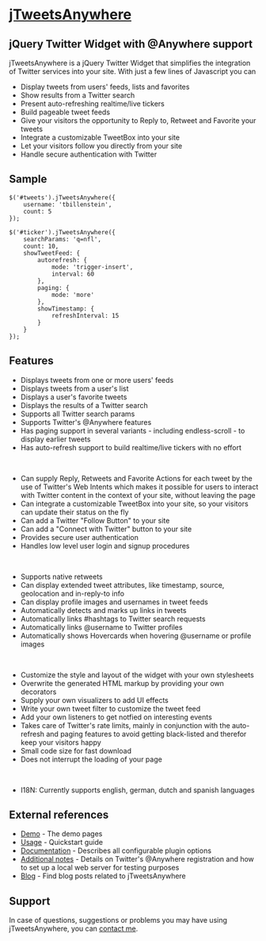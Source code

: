 [jTweetsAnywhere](http://thomasbillenstein.com/jTweetsAnywhere/)
================================================================
jQuery Twitter Widget with @Anywhere support
--------------------------------------------

jTweetsAnywhere is a jQuery Twitter Widget that simplifies the integration of Twitter services into your site.
With just a few lines of Javascript you can

* Display tweets from users' feeds, lists and favorites
* Show results from a Twitter search
* Present auto-refreshing realtime/live tickers
* Build pageable tweet feeds
* Give your visitors the opportunity to Reply to, Retweet and Favorite your tweets
* Integrate a customizable TweetBox into your site
* Let your visitors follow you directly from your site
* Handle secure authentication with Twitter

Sample
------
    $('#tweets').jTweetsAnywhere({
        username: 'tbillenstein',
        count: 5
    });

    $('#ticker').jTweetsAnywhere({
        searchParams: 'q=nfl',
        count: 10,
        showTweetFeed: {
            autorefresh: {
                mode: 'trigger-insert',
                interval: 60
            },
            paging: {
                mode: 'more'
            },
       	    showTimestamp: {
                refreshInterval: 15
            }
        }
    });

Features
--------
* Displays tweets from one or more users' feeds
* Displays tweets from a user's list
* Displays a user's favorite tweets
* Displays the results of a Twitter search
* Supports all Twitter search params
* Supports Twitter's @Anywhere features
* Has paging support in several variants - including endless-scroll - to display earlier tweets
* Has auto-refresh support to build realtime/live tickers with no effort

&nbsp;

* Can supply Reply, Retweets and Favorite Actions for each tweet by the use of Twitter's Web Intents which makes it possible for users to interact with Twitter content in the context of your site, without leaving the page
* Can integrate a customizable TweetBox into your site, so your visitors can update their status on the fly
* Can add a Twitter "Follow Button" to your site
* Can add a "Connect with Twitter" button to your site
* Provides secure user authentication
* Handles low level user login and signup procedures

&nbsp;

* Supports native retweets
* Can display extended tweet attributes, like timestamp, source, geolocation and in-reply-to info
* Can display profile images and usernames in tweet feeds
* Automatically detects and marks up links in tweets
* Automatically links #hashtags to Twitter search requests
* Automatically links @username to Twitter profiles
* Automatically shows Hovercards when hovering @username or profile images

&nbsp;

* Customize the style and layout of the widget with your own stylesheets
* Overwrite the generated HTML markup by providing your own decorators
* Supply your own visualizers to add UI effects
* Write your own tweet filter to customize the tweet feed
* Add your own listeners to get notfied on interesting events
* Takes care of Twitter's rate limits, mainly in conjunction with the auto-refresh and paging features to avoid getting black-listed and therefor keep your visitors happy
* Small code size for fast download
* Does not interrupt the loading of your page

&nbsp;

* I18N: Currently supports english, german, dutch and spanish languages

External references
-------------------

* [Demo](http://thomasbillenstein.com/jTweetsAnywhere/demo/) - The demo pages
* [Usage](http://thomasbillenstein.com/jTweetsAnywhere/#jta_usage) - Quickstart guide
* [Documentation](http://thomasbillenstein.com/jTweetsAnywhere/#jta_documentation) - Describes all configurable plugin options
* [Additional notes](http://thomasbillenstein.com/jTweetsAnywhere/registration-details-and-local-server-setup/) - Details on Twitter's @Anywhere registration and how to set up a local web server for testing purposes
* [Blog](http://thomasbillenstein.com/blog/) - Find blog posts related to jTweetsAnywhere

Support
-------

In case of questions, suggestions or problems you may have using jTweetsAnywhere, you can [contact me](http://thomasbillenstein.com/contact/).

